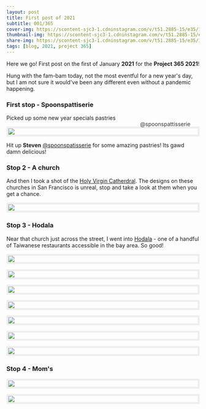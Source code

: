 ```yaml
---
layout: post
title: First post of 2021
subtitle: 001/365
cover-img: https://scontent-sjc3-1.cdninstagram.com/v/t51.2885-15/e35/135144930_3632173606842887_6945962355951936823_n.jpg?_nc_ht=scontent-sjc3-1.cdninstagram.com&_nc_cat=111&_nc_ohc=nDd8_b2J458AX-A6z8-&tp=1&oh=a39aa334663fe9d4c08d7e5643fdd93c&oe=60191AB7
thumbnail-img: https://scontent-sjc3-1.cdninstagram.com/v/t51.2885-15/e35/135144930_3632173606842887_6945962355951936823_n.jpg?_nc_ht=scontent-sjc3-1.cdninstagram.com&_nc_cat=111&_nc_ohc=nDd8_b2J458AX-A6z8-&tp=1&oh=a39aa334663fe9d4c08d7e5643fdd93c&oe=60191AB7
share-img: https://scontent-sjc3-1.cdninstagram.com/v/t51.2885-15/e35/135144930_3632173606842887_6945962355951936823_n.jpg?_nc_ht=scontent-sjc3-1.cdninstagram.com&_nc_cat=111&_nc_ohc=nDd8_b2J458AX-A6z8-&tp=1&oh=a39aa334663fe9d4c08d7e5643fdd93c&oe=60191AB7
tags: [blog, 2021, project 365]
---
```


Here we go!  First post on the first of January **2021** for the **Project 365 2021**!

Hung with the fam-bam today, not the most eventful for a new year's day, but I am not sure it would've been any different even without a pandemic happening.

### First stop - Spoonspattiserie
Picked up some new year specials pastries
<div style="position:relative;">
  <div style="border:5px solid #eee;">
    <img src="https://scontent-sjc3-1.cdninstagram.com/v/t51.2885-15/sh0.08/e35/s750x750/134454192_1767441023432991_4991249993292695701_n.jpg?_nc_ht=scontent-sjc3-1.cdninstagram.com&_nc_cat=103&_nc_ohc=CU1kUWgTmo4AX87b24H&tp=1&oh=d0cd3caadd50224008253d92450c0f3b&oe=6019F008">
    <div style="position:absolute; color:#333; bottom:24px; right:24px;">
    @spoonspattisserie
    </div>
  </div>
</div>

Hit up **Steven** <a href="https://www.instagram.com/spoonspatisserie/" target=_new>@spoonspatisserie</a> for some amazing pastries!  Its gawd damn delicious!

### Stop 2 - A church
And then I took a shot of the <a href="http://www.sfsobor.com/" target=_new>Holy Virgin Catherdral</a>. The designs on these churches in San Francisco is unreal, stop and take a look at them when you get a chance.

<p style="border:5px solid #eee;">
  <img src="https://scontent-sjc3-1.cdninstagram.com/v/t51.2885-15/sh0.08/e35/p750x750/134223846_401610677960887_6660082318189916381_n.jpg?_nc_ht=scontent-sjc3-1.cdninstagram.com&_nc_cat=107&_nc_ohc=Jtv6WXKdzxYAX8C-d-h&tp=1&oh=fe0c38819451d756ee19a393272f29bc&oe=6019280F">
</p>

### Stop 3 - Hodala
Near that church just across the street, I went into <a href="https://www.hodalausa.com/" target=_new>Hodala</a> - one of a handful of Taiwanese restaurants accessible in the bay area. So good!

<p style="border:5px solid #eee">
  <img src="https://live.staticflickr.com/65535/50789160061_22cbe6c2db_b.jpg">
</p>

<p style="border:5px solid #eee;">
  <img src="https://live.staticflickr.com/65535/50789266882_a96c6c8e0b_c.jpg">
</p>

<p style="border:5px solid #eee;">
  <img src="https://live.staticflickr.com/65535/50788400663_0628865241_b.jpg">
</p>

<p style="border:5px solid #eee;">
  <img src="https://live.staticflickr.com/65535/50789268602_d346c72ee2_b.jpg">
</p>

<p style="border:5px solid #eee;">
  <img src="https://live.staticflickr.com/65535/50789266562_b4ecc3a7c7_b.jpg">
</p>

<p style="border:5px solid #eee;">
  <img src="https://scontent-sjc3-1.cdninstagram.com/v/t51.2885-15/e35/135144930_3632173606842887_6945962355951936823_n.jpg?_nc_ht=scontent-sjc3-1.cdninstagram.com&_nc_cat=111&_nc_ohc=nDd8_b2J458AX-A6z8-&tp=1&oh=a39aa334663fe9d4c08d7e5643fdd93c&oe=60191AB7">
</p>

<p style="border:5px solid #eee;">
  <img src="https://scontent-sjc3-1.cdninstagram.com/v/t51.2885-15/sh0.08/e35/s750x750/134219194_154600719471021_8965296024997991763_n.jpg?_nc_ht=scontent-sjc3-1.cdninstagram.com&_nc_cat=109&_nc_ohc=SrRsD49s7KYAX9VL0so&tp=1&oh=ea3dbec8faf3f67d6c8faea4295e13c6&oe=601A3FB8">
</p>

### Stop 4 - Mom's

<p style="border:5px solid #eee;">
  <img src="https://live.staticflickr.com/65535/50789351352_bfa1790e36_b.jpg">
</p>

<p style="border:5px solid #eee;">
  <img src="https://live.staticflickr.com/65535/50788843858_97cfdd1137_b.jpg">
</p>
